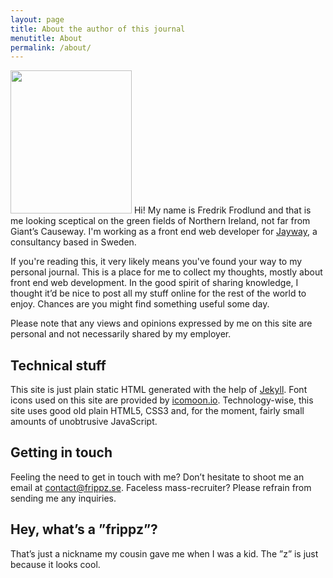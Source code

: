 ```yaml
---
layout: page
title: About the author of this journal
menutitle: About
permalink: /about/
---
```


<img src="https://dl.dropboxusercontent.com/u/817490/frippz.se/fredrik.jpeg" alt="" height="229" width="194" class="left"> Hi! My name is Fredrik Frodlund and that is me looking sceptical on the green fields of Northern Ireland, not far from Giant’s Causeway. I'm working as a front end web developer for [Jayway](http://www.jayway.com/), a consultancy based in Sweden.

If you're reading this, it very likely means you've found your way to my personal journal. This is a place for me to collect my thoughts, mostly about front end web development. In the good spirit of sharing knowledge, I thought it’d be nice to post all my stuff online for the rest of the world to enjoy. Chances are you might find something useful some day.

Please note that any views and opinions expressed by me on this site are personal and not necessarily shared by my employer.

## Technical stuff

This site is just plain static HTML generated with the help of [Jekyll](http://jekyllrb.com/). Font icons used on this site are provided by [icomoon.io](https://icomoon.io). Technology-wise, this site uses good old plain HTML5, CSS3 and, for the moment, fairly small amounts of unobtrusive JavaScript.

## Getting in touch

Feeling the need to get in touch with me? Don’t hesitate to shoot me an email at [contact@frippz.se](mailto:contact@frippz.se). Faceless mass-recruiter? Please refrain from sending me any inquiries.

## Hey, what’s a ”frippz”?

That’s just a nickname my cousin gave me when I was a kid. The ”z” is just because it looks cool.
